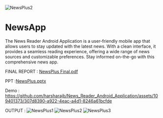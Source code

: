 ![NewsPlus2](https://github.com/harsharajb/News_Reader_Android_Application/assets/109401373/89117240-a660-4d09-b1ac-613dc5c80a85)

# NewsApp
The News Reader Android Application is a user-friendly mobile app that allows users to stay updated with the latest news. With a clean interface, it provides a seamless reading experience, offering a wide range of news sources and customizable preferences. Stay informed on-the-go with this comprehensive news app.

FINAL REPORT : [NewsPlus Final.pdf](https://github.com/harsharajb/News_Reader_Android_Application/files/12081477/NewsPlus.Final.pdf)

PPT :[NewsPlus.pptx](https://github.com/harsharajb/News_Reader_Android_Application/files/12081485/NewsPlus.pptx)

Demo :
https://github.com/harsharajb/News_Reader_Android_Application/assets/109401373/307d8390-a922-4eac-a4d1-8246a61bcfde

OUTPUT :
![NewsPlus1](https://github.com/harsharajb/News_Reader_Android_Application/assets/109401373/7d302995-a760-4e64-9aa4-5e0b504fc314)
![NewsPlus2](https://github.com/harsharajb/News_Reader_Android_Application/assets/109401373/3ac94ce5-8631-4d0e-892c-27e8f3b2b894)
![NewsPlus3](https://github.com/harsharajb/News_Reader_Android_Application/assets/109401373/55983383-eac6-4956-a971-225b834b1dea)
